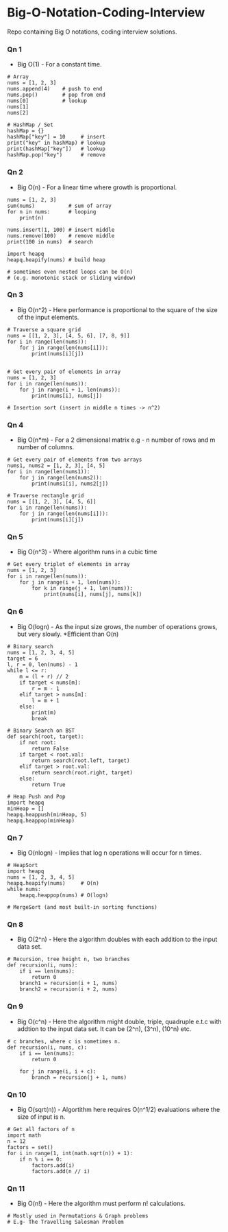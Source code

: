 # Big-O-Notation-Coding-Interview
Repo containing Big O notations, coding interview solutions. 

### Qn 1
- Big O(1) - For a constant time.
```
# Array
nums = [1, 2, 3]
nums.append(4)    # push to end
nums.pop()        # pop from end
nums[0]           # lookup
nums[1]
nums[2]

# HashMap / Set
hashMap = {}
hashMap["key"] = 10     # insert
print("key" in hashMap) # lookup
print(hashMap["key"])   # lookup
hashMap.pop("key")      # remove
````
### Qn 2
- Big O(n) - For a linear time where growth is proportional.
```
nums = [1, 2, 3]
sum(nums)           # sum of array
for n in nums:      # looping
    print(n)

nums.insert(1, 100) # insert middle
nums.remove(100)    # remove middle
print(100 in nums)  # search

import heapq
heapq.heapify(nums) # build heap

# sometimes even nested loops can be O(n)
# (e.g. monotonic stack or sliding window)
```
### Qn 3
- Big O(n^2) - Here performance is proportional to the square of the size of the input elements.
```
# Traverse a square grid
nums = [[1, 2, 3], [4, 5, 6], [7, 8, 9]]
for i in range(len(nums)):
    for j in range(len(nums[i])): 
        print(nums[i][j])


# Get every pair of elements in array
nums = [1, 2, 3]
for i in range(len(nums)):
    for j in range(i + 1, len(nums)):
        print(nums[i], nums[j])

# Insertion sort (insert in middle n times -> n^2)
```
### Qn 4
- Big O(n*m) - For a 2 dimensional matrix e.g - n number of rows and m number of columns.
```
# Get every pair of elements from two arrays
nums1, nums2 = [1, 2, 3], [4, 5]
for i in range(len(nums1)):
    for j in range(len(nums2)):
        print(nums1[i], nums2[j])

# Traverse rectangle grid
nums = [[1, 2, 3], [4, 5, 6]]
for i in range(len(nums)):
    for j in range(len(nums[i])):
        print(nums[i][j])
```
### Qn 5
- Big O(n^3) - Where algorithm runs in a cubic time
```
# Get every triplet of elements in array
nums = [1, 2, 3]
for i in range(len(nums)):
    for j in range(i + 1, len(nums)):
        for k in range(j + 1, len(nums)):
            print(nums[i], nums[j], nums[k])
 ```
### Qn 6
- Big O(logn) - As the input size grows, the number of operations grows, but very slowly. *Efficient than O(n)
```
# Binary search
nums = [1, 2, 3, 4, 5]
target = 6
l, r = 0, len(nums) - 1
while l <= r:
    m = (l + r) // 2
    if target < nums[m]:
        r = m - 1
    elif target > nums[m]:
        l = m + 1
    else:
        print(m)
        break

# Binary Search on BST
def search(root, target):
    if not root:
        return False
    if target < root.val:
        return search(root.left, target)
    elif target > root.val:
        return search(root.right, target)
    else: 
        return True

# Heap Push and Pop
import heapq
minHeap = []
heapq.heappush(minHeap, 5)
heapq.heappop(minHeap)
```
### Qn 7
- Big O(nlogn) - Implies that log n operations will occur for n times.
```
# HeapSort
import heapq
nums = [1, 2, 3, 4, 5]
heapq.heapify(nums)     # O(n)
while nums:
    heapq.heappop(nums) # O(logn)

# MergeSort (and most built-in sorting functions)
```
### Qn 8
- Big O(2^n) - Here the algorithm doubles with each addition to the input data set.
```
# Recursion, tree height n, two branches
def recursion(i, nums):
    if i == len(nums):
        return 0
    branch1 = recursion(i + 1, nums)
    branch2 = recursion(i + 2, nums)
```
### Qn 9
- Big O(c^n) - Here the algorithm might double, triple, quadruple e.t.c with addtion to the input data set. It can be (2^n), (3^n), (10^n) etc. 
```
# c branches, where c is sometimes n.
def recursion(i, nums, c):
    if i == len(nums):
        return 0
    
    for j in range(i, i + c):
        branch = recursion(j + 1, nums)
 ```
### Qn 10
- Big O(sqrt(n)) - Algortithm here requires O(n^1/2) evaluations where the size of input is n.
```
# Get all factors of n
import math
n = 12
factors = set()
for i in range(1, int(math.sqrt(n)) + 1):
    if n % i == 0:
        factors.add(i)
        factors.add(n // i)
```
### Qn 11
- Big O(n!) - Here the algorithm must perform n! calculations.
```
# Mostly used in Permutations & Graph problems
# E.g- The Travelling Salesman Problem
